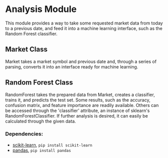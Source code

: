 # Analysis Module
This module provides a way to take some requested market data from today to a previous date, and feed it into a machine learning interface, such as the Random Forest classifier.

## Market Class
Market takes a market symbol and previous date and, through a series of parsing, converts it into an interface ready for machine learning.

## Random Forest Class
RandomForest takes the prepared data from Market, creates a classifier, trains it, and predicts the test set.  Some results, such as the accuracy, confusion matrix, and feature importance are readily available.  Others can be accessed through the 'classifier' attribute, an instance of sklearn's RandomForestClassifier.  If further analysis is desired, it can easily be calculated through the given data.

### Dependencies:
* [scikit-learn](http://scikit-learn.org/stable/install.html), ` pip install scikit-learn `
* [pandas](https://pandas.pydata.org/pandas-docs/stable/install.html), ` pip install pandas `
